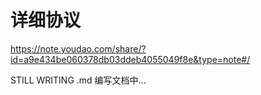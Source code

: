 # 详细协议
https://note.youdao.com/share/?id=a9e434be060378db03ddeb4055049f8e&type=note#/

STILL WRITING .md
编写文档中...

